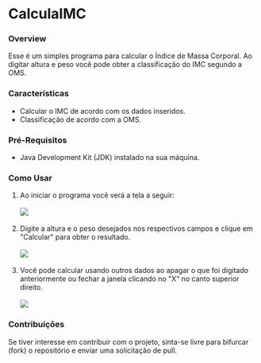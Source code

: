 # CalculaIMC

<h3>Overview</h3>
<P>Esse é um simples programa para calcular o Índice de Massa Corporal. Ao digitar altura e peso você pode obter a classificação do IMC segundo a OMS.</P>

<h3>Características</h3>
<ul>
  <li>Calcular o IMC de acordo com os dados inseridos.</li>
  <li>Classificação de acordo com a OMS.</li>
</ul>

<h3>Pré-Requisitos</h3>
<ul>
  <li>Java Development Kit (JDK) instalado na sua máquina.</li>
</ul>

<h3>Como Usar</h3>
<ol>
  <li>Ao iniciar o programa você verá a tela a seguir:</li><br>
  <img src="https://github.com/han-s0l0/CalculaIMC/assets/111011292/fb2c6e2e-7d95-44a2-a675-faa855afd2be"><br><br>
  <li>Digite a altura e o peso desejados nos respectivos campos e clique em "Calcular" para obter o resultado.</li><br>
  <img src="https://github.com/han-s0l0/CalculaIMC/assets/111011292/6cd7c323-6009-4e53-85c7-5341a1d72f53"><br><br>
  <li>Você pode calcular usando outros dados ao apagar o que foi digitado anteriormente ou fechar a janela clicando no "X" no canto superior direito.</li><br>
  <img src="https://github.com/han-s0l0/CalculaIMC/assets/111011292/04761334-a857-4daf-b194-fb12284a27bb">
</ol>

<h3>Contribuições</h3>
<p>Se tiver interesse em contribuir com o projeto, sinta-se livre para bifurcar (fork) o repositório e enviar uma solicitação de pull.</p>
